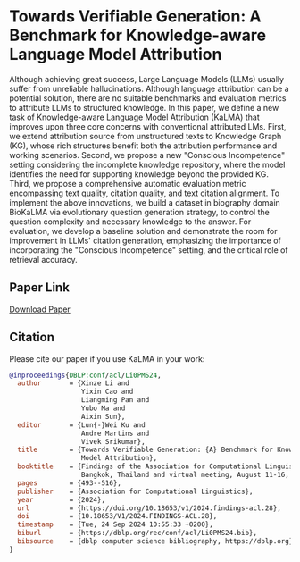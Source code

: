 # Towards Verifiable Generation: A Benchmark for Knowledge-aware Language Model Attribution
Although achieving great success, Large Language Models (LLMs) usually suffer from unreliable hallucinations. Although language attribution can be a potential solution, there are no suitable benchmarks and evaluation metrics to attribute LLMs to structured knowledge. In this paper, we define a new task of Knowledge-aware Language Model Attribution (KaLMA) that improves upon three core concerns with conventional attributed LMs. First, we extend attribution source from unstructured texts to Knowledge Graph (KG), whose rich structures benefit both the attribution performance and working scenarios. Second, we propose a new "Conscious Incompetence" setting considering the incomplete knowledge repository, where the model identifies the need for supporting knowledge beyond the provided KG. Third, we propose a comprehensive automatic evaluation metric encompassing text quality, citation quality, and text citation alignment. To implement the above innovations, we build a dataset in biography domain BioKaLMA via evolutionary question generation strategy, to control the question complexity and necessary knowledge to the answer. For evaluation, we develop a baseline solution and demonstrate the room for improvement in LLMs' citation generation, emphasizing the importance of incorporating the "Conscious Incompetence" setting, and the critical role of retrieval accuracy.

## Paper Link
[Download Paper](https://aclanthology.org/2024.findings-acl.28.pdf)

## Citation
Please cite our paper if you use KaLMA in your work:
```bibtex
@inproceedings{DBLP:conf/acl/Li0PMS24,
  author       = {Xinze Li and
                  Yixin Cao and
                  Liangming Pan and
                  Yubo Ma and
                  Aixin Sun},
  editor       = {Lun{-}Wei Ku and
                  Andre Martins and
                  Vivek Srikumar},
  title        = {Towards Verifiable Generation: {A} Benchmark for Knowledge-aware Language
                  Model Attribution},
  booktitle    = {Findings of the Association for Computational Linguistics, {ACL} 2024,
                  Bangkok, Thailand and virtual meeting, August 11-16, 2024},
  pages        = {493--516},
  publisher    = {Association for Computational Linguistics},
  year         = {2024},
  url          = {https://doi.org/10.18653/v1/2024.findings-acl.28},
  doi          = {10.18653/V1/2024.FINDINGS-ACL.28},
  timestamp    = {Tue, 24 Sep 2024 10:55:33 +0200},
  biburl       = {https://dblp.org/rec/conf/acl/Li0PMS24.bib},
  bibsource    = {dblp computer science bibliography, https://dblp.org}
}
```
